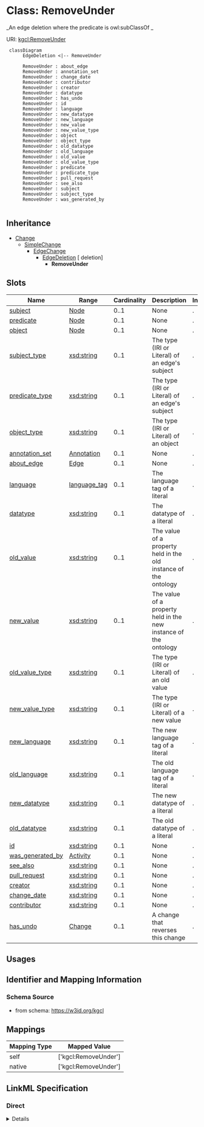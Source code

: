 # Class: RemoveUnder
_An edge deletion where the predicate is owl:subClassOf
  _





URI: [kgcl:RemoveUnder](http://w3id.org/kgcl/RemoveUnder)




```mermaid
 classDiagram
      EdgeDeletion <|-- RemoveUnder
      
      RemoveUnder : about_edge
      RemoveUnder : annotation_set
      RemoveUnder : change_date
      RemoveUnder : contributor
      RemoveUnder : creator
      RemoveUnder : datatype
      RemoveUnder : has_undo
      RemoveUnder : id
      RemoveUnder : language
      RemoveUnder : new_datatype
      RemoveUnder : new_language
      RemoveUnder : new_value
      RemoveUnder : new_value_type
      RemoveUnder : object
      RemoveUnder : object_type
      RemoveUnder : old_datatype
      RemoveUnder : old_language
      RemoveUnder : old_value
      RemoveUnder : old_value_type
      RemoveUnder : predicate
      RemoveUnder : predicate_type
      RemoveUnder : pull_request
      RemoveUnder : see_also
      RemoveUnder : subject
      RemoveUnder : subject_type
      RemoveUnder : was_generated_by
      

```





## Inheritance
* [Change](Change.md)
    * [SimpleChange](SimpleChange.md)
        * [EdgeChange](EdgeChange.md)
            * [EdgeDeletion](EdgeDeletion.md) [ deletion]
                * **RemoveUnder**



## Slots

| Name | Range | Cardinality | Description  | Info |
| ---  | --- | --- | --- | --- |
| [subject](subject.md) | [Node](Node.md) | 0..1 | None  | . |
| [predicate](predicate.md) | [Node](Node.md) | 0..1 | None  | . |
| [object](object.md) | [Node](Node.md) | 0..1 | None  | . |
| [subject_type](subject_type.md) | [xsd:string](xsd:string) | 0..1 | The type (IRI or Literal) of an edge's subject  | . |
| [predicate_type](predicate_type.md) | [xsd:string](xsd:string) | 0..1 | The type (IRI or Literal) of an edge's subject  | . |
| [object_type](object_type.md) | [xsd:string](xsd:string) | 0..1 | The type (IRI or Literal) of an object  | . |
| [annotation_set](annotation_set.md) | [Annotation](Annotation.md) | 0..1 | None  | . |
| [about_edge](about_edge.md) | [Edge](Edge.md) | 0..1 | None  | . |
| [language](language.md) | [language_tag](language_tag.md) | 0..1 | The language tag of a literal  | . |
| [datatype](datatype.md) | [xsd:string](xsd:string) | 0..1 | The datatype of a literal  | . |
| [old_value](old_value.md) | [xsd:string](xsd:string) | 0..1 | The value of a property held in the old instance of the ontology  | . |
| [new_value](new_value.md) | [xsd:string](xsd:string) | 0..1 | The value of a property held in the new instance of the ontology  | . |
| [old_value_type](old_value_type.md) | [xsd:string](xsd:string) | 0..1 | The type (IRI or Literal) of an old value  | . |
| [new_value_type](new_value_type.md) | [xsd:string](xsd:string) | 0..1 | The type (IRI or Literal) of a new value  | . |
| [new_language](new_language.md) | [xsd:string](xsd:string) | 0..1 | The new language tag of a literal  | . |
| [old_language](old_language.md) | [xsd:string](xsd:string) | 0..1 | The old language tag of a literal  | . |
| [new_datatype](new_datatype.md) | [xsd:string](xsd:string) | 0..1 | The new datatype of a literal  | . |
| [old_datatype](old_datatype.md) | [xsd:string](xsd:string) | 0..1 | The old datatype of a literal  | . |
| [id](id.md) | [xsd:string](xsd:string) | 0..1 | None  | . |
| [was_generated_by](was_generated_by.md) | [Activity](Activity.md) | 0..1 | None  | . |
| [see_also](see_also.md) | [xsd:string](xsd:string) | 0..1 | None  | . |
| [pull_request](pull_request.md) | [xsd:string](xsd:string) | 0..1 | None  | . |
| [creator](creator.md) | [xsd:string](xsd:string) | 0..1 | None  | . |
| [change_date](change_date.md) | [xsd:string](xsd:string) | 0..1 | None  | . |
| [contributor](contributor.md) | [xsd:string](xsd:string) | 0..1 | None  | . |
| [has_undo](has_undo.md) | [Change](Change.md) | 0..1 | A change that reverses this change  | . |


## Usages



## Identifier and Mapping Information







### Schema Source


* from schema: https://w3id.org/kgcl







## Mappings

| Mapping Type | Mapped Value |
| ---  | ---  |
| self | ['kgcl:RemoveUnder'] |
| native | ['kgcl:RemoveUnder'] |


## LinkML Specification

<!-- TODO: investigate https://stackoverflow.com/questions/37606292/how-to-create-tabbed-code-blocks-in-mkdocs-or-sphinx -->

### Direct

<details>
```yaml
name: remove under
description: "An edge deletion where the predicate is owl:subClassOf\n  "
from_schema: https://w3id.org/kgcl
is_a: edge deletion

```
</details>

### Induced

<details>
```yaml
name: remove under
description: "An edge deletion where the predicate is owl:subClassOf\n  "
from_schema: https://w3id.org/kgcl
is_a: edge deletion
attributes:
  subject:
    name: subject
    from_schema: https://w3id.org/kgcl/ontology
    alias: subject
    owner: remove under
    range: node
  predicate:
    name: predicate
    from_schema: https://w3id.org/kgcl/ontology
    alias: predicate
    owner: remove under
    range: node
  object:
    name: object
    from_schema: https://w3id.org/kgcl/ontology
    alias: object
    owner: remove under
    range: node
  subject type:
    name: subject type
    description: The type (IRI or Literal) of an edge's subject
    from_schema: https://w3id.org/kgcl
    alias: subject_type
    owner: remove under
    range: string
  predicate type:
    name: predicate type
    description: The type (IRI or Literal) of an edge's subject
    from_schema: https://w3id.org/kgcl
    alias: predicate_type
    owner: remove under
    range: string
  object type:
    name: object type
    description: The type (IRI or Literal) of an object
    from_schema: https://w3id.org/kgcl
    alias: object_type
    owner: remove under
    range: string
  annotation set:
    name: annotation set
    from_schema: https://w3id.org/kgcl/ontology
    alias: annotation_set
    owner: remove under
    range: annotation
  about edge:
    name: about edge
    from_schema: https://w3id.org/kgcl
    is_a: about
    multivalued: false
    alias: about_edge
    owner: remove under
    range: edge
  language:
    name: language
    description: The language tag of a literal
    from_schema: https://w3id.org/kgcl
    alias: language
    owner: remove under
    range: language tag
  datatype:
    name: datatype
    description: The datatype of a literal
    from_schema: https://w3id.org/kgcl
    alias: datatype
    owner: remove under
    range: string
  old value:
    name: old value
    description: The value of a property held in the old instance of the ontology
    from_schema: https://w3id.org/kgcl
    alias: old_value
    owner: remove under
    range: string
  new value:
    name: new value
    description: The value of a property held in the new instance of the ontology
    from_schema: https://w3id.org/kgcl
    alias: new_value
    owner: remove under
    range: string
  old value type:
    name: old value type
    description: The type (IRI or Literal) of an old value
    from_schema: https://w3id.org/kgcl
    alias: old_value_type
    owner: remove under
    range: string
  new value type:
    name: new value type
    description: The type (IRI or Literal) of a new value
    from_schema: https://w3id.org/kgcl
    alias: new_value_type
    owner: remove under
    range: string
  new language:
    name: new language
    description: The new language tag of a literal
    from_schema: https://w3id.org/kgcl
    alias: new_language
    owner: remove under
    range: string
  old language:
    name: old language
    description: The old language tag of a literal
    from_schema: https://w3id.org/kgcl
    alias: old_language
    owner: remove under
    range: string
  new datatype:
    name: new datatype
    description: The new datatype of a literal
    from_schema: https://w3id.org/kgcl
    alias: new_datatype
    owner: remove under
    range: string
  old datatype:
    name: old datatype
    description: The old datatype of a literal
    from_schema: https://w3id.org/kgcl
    alias: old_datatype
    owner: remove under
    range: string
  id:
    name: id
    from_schema: https://w3id.org/kgcl/basics
    identifier: true
    alias: id
    owner: remove under
    range: string
  was generated by:
    name: was generated by
    from_schema: https://w3id.org/kgcl/prov
    slot_uri: prov:wasGeneratedBy
    alias: was_generated_by
    owner: remove under
    range: activity
  see also:
    name: see also
    from_schema: https://w3id.org/kgcl
    slot_uri: rdfs:seeAlso
    alias: see_also
    owner: remove under
    range: string
  pull request:
    name: pull request
    from_schema: https://w3id.org/kgcl
    alias: pull_request
    owner: remove under
    range: string
  creator:
    name: creator
    from_schema: https://w3id.org/kgcl
    slot_uri: dcterms:creator
    alias: creator
    owner: remove under
    range: string
  change date:
    name: change date
    from_schema: https://w3id.org/kgcl
    slot_uri: dcterms:date
    alias: change_date
    owner: remove under
    range: string
  contributor:
    name: contributor
    from_schema: https://w3id.org/kgcl
    slot_uri: dcterms:creator
    alias: contributor
    owner: remove under
    range: string
  has undo:
    name: has undo
    description: A change that reverses this change
    from_schema: https://w3id.org/kgcl
    domain: change
    multivalued: false
    alias: has_undo
    owner: remove under
    range: change

```
</details>